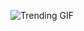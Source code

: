 
<!-- GIF_SECTION -->
![Trending GIF](https://media1.giphy.com/media/v1.Y2lkPThiYjIxNzcyN215dmU1bjJsYW9xY3cwNjNtcHp1ZGI3ZzM5c2t0aWFvNDRrdjI3dCZlcD12MV9naWZzX3NlYXJjaCZjdD1n/l46Cwg6ypqAgfseIg/giphy.gif)
<!-- END_GIF_SECTION -->
